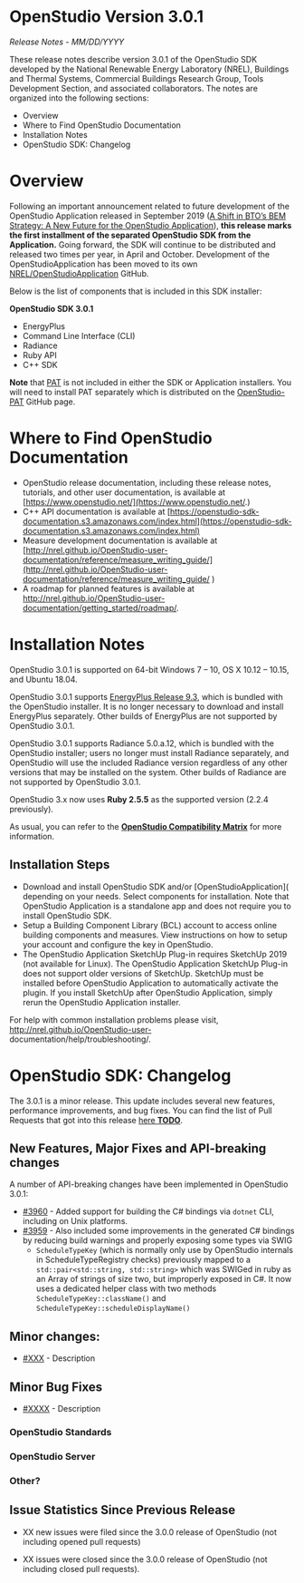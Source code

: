 # OpenStudio Version 3.0.1

_Release Notes - MM/DD/YYYY_

These release notes describe version 3.0.1 of the OpenStudio SDK developed by the National Renewable Energy Laboratory (NREL), Buildings and Thermal Systems, Commercial Buildings Research Group, Tools Development Section, and associated collaborators. The notes are organized into the following sections:

-  Overview
-  Where to Find OpenStudio Documentation
-  Installation Notes
-  OpenStudio SDK: Changelog


# Overview

Following an important announcement related to future development of the OpenStudio Application released in September 2019 ([A Shift in BTO’s BEM Strategy: A New Future for the OpenStudio Application](https://www.openstudio.net/new-future-for-openstudio-application)), **this release marks the first installment of the separated OpenStudio SDK from the Application.**
Going forward, the SDK will continue to be distributed and released two times per year, in April and October. Development of the OpenStudioApplication has been moved to its own [NREL/OpenStudioApplication](https://github.com/NREL/OpenStudioApplication/) GitHub.

Below is the list of components that is included in this SDK installer:

__**OpenStudio SDK 3.0.1**__
- EnergyPlus
- Command Line Interface (CLI)
- Radiance
- Ruby API
- C++ SDK

**Note** that [PAT](https://github.com/NREL/OpenStudio-PAT) is not included in either the SDK or Application installers. You will need to install PAT separately which is distributed on the [OpenStudio-PAT](https://github.com/NREL/OpenStudio-PAT) GitHub page.

# Where to Find OpenStudio Documentation

- OpenStudio release documentation, including these release notes, tutorials, and other user documentation, is available at [https://www.openstudio.net/](https://www.openstudio.net/.)
- C++ API documentation is available at [https://openstudio-sdk-documentation.s3.amazonaws.com/index.html](https://openstudio-sdk-documentation.s3.amazonaws.com/index.html)
- Measure development documentation is available at [http://nrel.github.io/OpenStudio-user-documentation/reference/measure_writing_guide/](http://nrel.github.io/OpenStudio-user-documentation/reference/measure_writing_guide/ )
- A roadmap for planned features is available at http://nrel.github.io/OpenStudio-user-documentation/getting_started/roadmap/.

# Installation Notes

OpenStudio 3.0.1 is supported on 64-bit Windows 7 – 10, OS X 10.12 – 10.15, and Ubuntu 18.04.

OpenStudio 3.0.1 supports [EnergyPlus Release 9.3](https://github.com/NREL/EnergyPlus/releases/tag/v9.3.0), which is bundled with the OpenStudio installer. It is no longer necessary to download and install EnergyPlus separately. Other builds of EnergyPlus are not supported by OpenStudio 3.0.1.

OpenStudio 3.0.1 supports Radiance 5.0.a.12, which is bundled with the OpenStudio installer; users no longer must install Radiance separately, and OpenStudio will use the included Radiance version regardless of any other versions that may be installed on the system. Other builds of Radiance are not supported by OpenStudio 3.0.1.

OpenStudio 3.x now uses **Ruby 2.5.5** as the supported version (2.2.4 previously).

As usual, you can refer to the **[OpenStudio Compatibility Matrix](https://github.com/NREL/OpenStudio/wiki/OpenStudio-Version-Compatibility-Matrix)** for more information.

## Installation Steps

- Download and install OpenStudio SDK and/or [OpenStudioApplication]( depending on your needs. Select components for installation. Note that OpenStudio Application is a standalone app and does not require you to install OpenStudio SDK.
- Setup a Building Component Library (BCL) account to access online building components and measures. View instructions on how to setup your account and configure the key in OpenStudio.
- The OpenStudio Application SketchUp Plug-in requires SketchUp 2019 (not available for Linux). The OpenStudio Application SketchUp Plug-in does not support older versions of SketchUp. SketchUp must be installed before OpenStudio Application to automatically activate the plugin. If you install SketchUp after OpenStudio Application, simply rerun the OpenStudio Application installer.

For help with common installation problems please visit, http://nrel.github.io/OpenStudio-user- documentation/help/troubleshooting/.

# OpenStudio SDK: Changelog

The 3.0.1 is a minor release. This update includes several new features, performance improvements, and bug fixes.
You can find the list of Pull Requests that got into this release [here **TODO**](https://github.com/NREL/OpenStudio/pulls?utf8=%E2%9C%93&q=is%3Apr+is%3Aclosed+created%3A2020-02-25..2020-MM-DD+).


## New Features, Major Fixes and API-breaking changes

A number of API-breaking changes have been implemented in OpenStudio 3.0.1:

* [#3960](https://github.com/NREL/OpenStudio/pull/3960) - Added support for building the C# bindings via `dotnet` CLI, including on Unix platforms.
* [#3959](https://github.com/NREL/OpenStudio/pull/3959) - Also included some improvements in the generated C# bindings by reducing build warnings and properly exposing some types via SWIG
    * `ScheduleTypeKey` (which is normally only use by OpenStudio internals in ScheduleTypeRegistry checks) previously mapped to a `std::pair<std::string, std::string>` which was SWIGed in ruby as an Array of strings of size two, but improperly exposed in C#. It now uses a dedicated helper class with two methods `ScheduleTypeKey::className()` and `ScheduleTypeKey::scheduleDisplayName()`


## Minor changes:

* [#XXX](https://github.com/NREL/OpenStudio/pull/XXX) - Description


## Minor Bug Fixes


* [#XXXX](https://github.com/NREL/OpenStudio/issues/XXXX) - Description


### OpenStudio Standards

### OpenStudio Server

### Other?


## Issue Statistics Since Previous Release

* XX new issues were filed since the 3.0.0 release of OpenStudio (not including opened pull requests)

* XX issues were closed since the 3.0.0 release of OpenStudio (not including closed pull requests).

